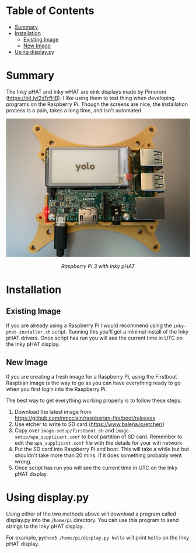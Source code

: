 
Table of Contents
=================

   * [Summary](#summary)
   * [Installation](#installation)
      * [Existing Image](#existing-image)
      * [New Image](#new-image)
   * [Using display.py](#using-displaypy)

# Summary

The Inky pHAT and Inky wHAT are eink displays made by Pimoroni (<https://bit.ly/2xTrfHB>). I like using them to test thing when developing programs on the Raspberry Pi. Though the screens are nice, the installation process is a pain, takes a long time, and isn't automated.

![Diagram](https://raw.githubusercontent.com/himalayanelixir/pi-inky-phat/master/docs/pi-inky-phat.jpg)
<p align="center"><i>Raspberry Pi 3 with Inky pHAT</i></p>


# Installation

## Existing Image

If you are already using a Raspberry Pi I would recommend using the ```inky-phat-installer.sh``` script. Running this you'll get a minimal install of the Inky pHAT drivers. Once script has run you will see the current time in UTC on the Inky pHAT display.

## New Image

If you are creating a fresh image for a Raspberry Pi, using the Firstboot Raspbian Image is the way to go as you can have everything ready to go when you first login into the Raspberry Pi.

The best way to get everything working properly is to follow these steps:

1. Download the latest image from <https://github.com/nmcclain/raspberian-firstboot/releases>
2. Use etcher to write to SD card (<https://www.balena.io/etcher/>)
3. Copy over ```image-setup/firstboot.sh``` and ```image-setup/wpa_supplicant.conf``` to boot partition of SD card. Remember to edit the `wpa_supplicant.conf` file with the details for your wifi network
4. Put the SD card into Raspberry Pi and boot. This will take a while but but shouldn't take more than 20 mins. If it does something probably went wrong.
5. Once script has run you will see the current time in UTC on the Inky pHAT display.

# Using display.py

Using either of the two methods above will download a program called display.py into the ```/home/pi``` directory. You can use this program to send strings to the Inky pHAT display.

For example, `python3 /home/pi/display.py hello` will print ```hello``` on the Inky pHAT display.
